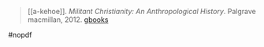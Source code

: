 > [[a-kehoe]]. *Militant Christianity: An Anthropological History*. Palgrave macmillan, 2012. [gbooks](https://books.google.com/books?id=A58URq1ZeP8C)

#nopdf 